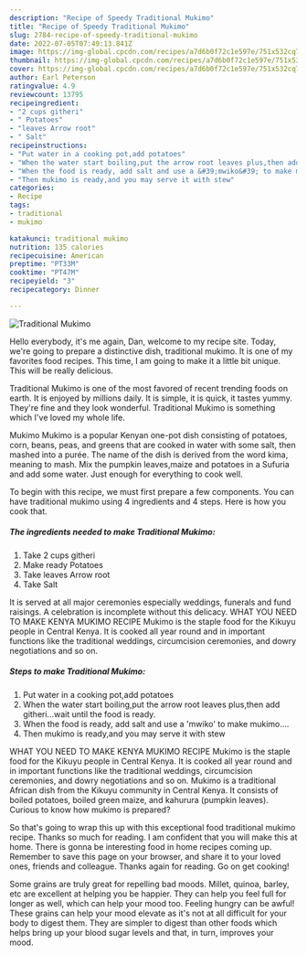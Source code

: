 ```yaml
---
description: "Recipe of Speedy Traditional Mukimo"
title: "Recipe of Speedy Traditional Mukimo"
slug: 2784-recipe-of-speedy-traditional-mukimo
date: 2022-07-05T07:49:13.841Z
image: https://img-global.cpcdn.com/recipes/a7d6b0f72c1e597e/751x532cq70/traditional-mukimo-recipe-main-photo.jpg
thumbnail: https://img-global.cpcdn.com/recipes/a7d6b0f72c1e597e/751x532cq70/traditional-mukimo-recipe-main-photo.jpg
cover: https://img-global.cpcdn.com/recipes/a7d6b0f72c1e597e/751x532cq70/traditional-mukimo-recipe-main-photo.jpg
author: Earl Peterson
ratingvalue: 4.9
reviewcount: 13795
recipeingredient:
- "2 cups githeri"
- " Potatoes"
- "leaves Arrow root"
- " Salt"
recipeinstructions:
- "Put water in a cooking pot,add potatoes"
- "When the water start boiling,put the arrow root leaves plus,then add githeri...wait until the food is ready."
- "When the food is ready, add salt and use a &#39;mwiko&#39; to make mukimo...."
- "Then mukimo is ready,and you may serve it with stew"
categories:
- Recipe
tags:
- traditional
- mukimo

katakunci: traditional mukimo 
nutrition: 135 calories
recipecuisine: American
preptime: "PT33M"
cooktime: "PT47M"
recipeyield: "3"
recipecategory: Dinner

---
```



![Traditional Mukimo](https://img-global.cpcdn.com/recipes/a7d6b0f72c1e597e/751x532cq70/traditional-mukimo-recipe-main-photo.jpg)

Hello everybody, it's me again, Dan, welcome to my recipe site. Today, we're going to prepare a distinctive dish, traditional mukimo. It is one of my favorites food recipes. This time, I am going to make it a little bit unique. This will be really delicious.

Traditional Mukimo is one of the most favored of recent trending foods on earth. It is enjoyed by millions daily. It is simple, it is quick, it tastes yummy. They're fine and they look wonderful. Traditional Mukimo is something which I've loved my whole life.

Mukimo Mukimo is a popular Kenyan one-pot dish consisting of potatoes, corn, beans, peas, and greens that are cooked in water with some salt, then mashed into a purée. The name of the dish is derived from the word kima, meaning to mash. Mix the pumpkin leaves,maize and potatoes in a Sufuria and add some water. Just enough for everything to cook well.


To begin with this recipe, we must first prepare a few components. You can have traditional mukimo using 4 ingredients and 4 steps. Here is how you cook that.

<!--inarticleads1-->

##### The ingredients needed to make Traditional Mukimo:

1. Take 2 cups githeri
1. Make ready  Potatoes
1. Take leaves Arrow root
1. Take  Salt


It is served at all major ceremonies especially weddings, funerals and fund raisings. A celebration is incomplete without this delicacy. WHAT YOU NEED TO MAKE KENYA MUKIMO RECIPE Mukimo is the staple food for the Kikuyu people in Central Kenya. It is cooked all year round and in important functions like the traditional weddings, circumcision ceremonies, and dowry negotiations and so on. 

<!--inarticleads2-->

##### Steps to make Traditional Mukimo:

1. Put water in a cooking pot,add potatoes
1. When the water start boiling,put the arrow root leaves plus,then add githeri...wait until the food is ready.
1. When the food is ready, add salt and use a &#39;mwiko&#39; to make mukimo....
1. Then mukimo is ready,and you may serve it with stew


WHAT YOU NEED TO MAKE KENYA MUKIMO RECIPE Mukimo is the staple food for the Kikuyu people in Central Kenya. It is cooked all year round and in important functions like the traditional weddings, circumcision ceremonies, and dowry negotiations and so on. Mukimo is a traditional African dish from the Kikuyu community in Central Kenya. It consists of boiled potatoes, boiled green maize, and kahurura (pumpkin leaves). Curious to know how mukimo is prepared? 

So that's going to wrap this up with this exceptional food traditional mukimo recipe. Thanks so much for reading. I am confident that you will make this at home. There is gonna be interesting food in home recipes coming up. Remember to save this page on your browser, and share it to your loved ones, friends and colleague. Thanks again for reading. Go on get cooking!

Some grains are truly great for repelling bad moods. Millet, quinoa, barley, etc are excellent at helping you be happier. They can help you feel full for longer as well, which can help your mood too. Feeling hungry can be awful! These grains can help your mood elevate as it's not at all difficult for your body to digest them. They are simpler to digest than other foods which helps bring up your blood sugar levels and that, in turn, improves your mood.
